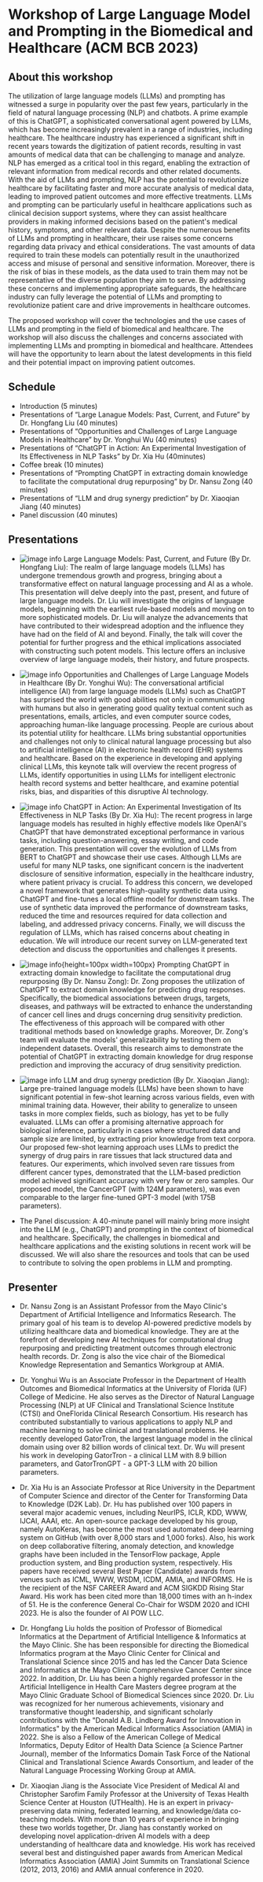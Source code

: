 # Workshop of Large Language Model and Prompting in the Biomedical and Healthcare (ACM BCB 2023)
## About this workshop
The utilization of large language models (LLMs) and prompting has witnessed a surge in popularity over the past few years, particularly in the field of natural language processing (NLP) and chatbots. A prime example of this is ChatGPT, a sophisticated conversational agent powered by LLMs, which has become increasingly prevalent in a range of industries, including healthcare. The healthcare industry has experienced a significant shift in recent years towards the digitization of patient records, resulting in vast amounts of medical data that can be challenging to manage and analyze. NLP has emerged as a critical tool in this regard, enabling the extraction of relevant information from medical records and other related documents. With the aid of LLMs and prompting, NLP has the potential to revolutionize healthcare by facilitating faster and more accurate analysis of medical data, leading to improved patient outcomes and more effective treatments. LLMs and prompting can be particularly useful in healthcare applications such as clinical decision support systems, where they can assist healthcare providers in making informed decisions based on the patient's medical history, symptoms, and other relevant data. Despite the numerous benefits of LLMs and prompting in healthcare, their use raises some concerns regarding data privacy and ethical considerations. The vast amounts of data required to train these models can potentially result in the unauthorized access and misuse of personal and sensitive information. Moreover, there is the risk of bias in these models, as the data used to train them may not be representative of the diverse population they aim to serve. By addressing these concerns and implementing appropriate safeguards, the healthcare industry can fully leverage the potential of LLMs and prompting to revolutionize patient care and drive improvements in healthcare outcomes.

The proposed workshop will cover the technologies and the use cases of LLMs and prompting in the field of biomedical and healthcare. The workshop will also discuss the challenges and concerns associated with implementing LLMs and prompting in biomedical and healthcare. Attendees will have the opportunity to learn about the latest developments in this field and their potential impact on improving patient outcomes.

## Schedule
-	Introduction (5 minutes)
-	Presentations of “Large Lanague Models: Past, Current, and Future” by Dr. Hongfang Liu (40 minutes)
-	Presentations of “Opportunities and Challenges of Large Language Models in Healthcare” by Dr. Yonghui Wu (40 minutes) 
-	Presentations of “ChatGPT in Action: An Experimental Investigation of Its Effectiveness in NLP Tasks” by Dr. Xia Hu (40minutes)
-	Coffee break (10 minutes)
-	Presentations of “Prompting ChatGPT in extracting domain knowledge to facilitate the computational drug repurposing” by Dr. Nansu Zong (40 minutes)
-	Presentations of “LLM and drug synergy prediction” by Dr. Xiaoqian Jiang (40 minutes)
-	Panel discussion  (40 minutes)

## 	Presentations
-	![image info](./pic/hongfang.jpg) Large Language Models: Past, Current, and Future (By Dr. Hongfang Liu): The realm of large language models (LLMs) has undergone tremendous growth and progress, bringing about a transformative effect on natural language processing and AI as a whole. This presentation will delve deeply into the past, present, and future of large language models. Dr. Liu will investigate the origins of language models, beginning with the earliest rule-based models and moving on to more sophisticated models. Dr. Liu will analyze the advancements that have contributed to their widespread adoption and the influence they have had on the field of AI and beyond. Finally, the talk will cover the potential for further progress and the ethical implications associated with constructing such potent models. This lecture offers an inclusive overview of large language models, their history, and future prospects.

-	![image info](./pic/yonghui_wu.cropped.jpg) Opportunities and Challenges of Large Language Models in Healthcare (By Dr. Yonghui Wu): The conversational artificial intelligence (AI) from large language models (LLMs) such as ChatGPT has surprised the world with good abilities not only in communicating with humans but also in generating good quality textual content such as presentations, emails, articles, and even computer source codes, approaching human-like language processing.  People are curious about its potential utility for healthcare.  LLMs bring substantial opportunities and challenges not only to clinical natural language processing but also to artificial intelligence (AI) in electronic health record (EHR) systems and healthcare.  Based on the experience in developing and applying clinical LLMs, this keynote talk will overview the recent progress of LLMs, identify opportunities in using LLMs for intelligent electronic health record systems and better healthcare, and examine potential risks, bias, and disparities of this disruptive AI technology.

-	![image info](./pic/BenHu.jpg) ChatGPT in Action: An Experimental Investigation of Its Effectiveness in NLP Tasks (By Dr. Xia Hu): The recent progress in large language models has resulted in highly effective models like OpenAI's ChatGPT that have demonstrated exceptional performance in various tasks, including question-answering, essay writing, and code generation. This presentation will cover the evolution of LLMs from BERT to ChatGPT and showcase their use cases. Although LLMs are useful for many NLP tasks, one significant concern is the inadvertent disclosure of sensitive information, especially in the healthcare industry, where patient privacy is crucial. To address this concern, we developed a novel framework that generates high-quality synthetic data using ChatGPT and fine-tunes a local offline model for downstream tasks. The use of synthetic data improved the performance of downstream tasks, reduced the time and resources required for data collection and labeling, and addressed privacy concerns. Finally, we will discuss the regulation of LLMs, which has raised concerns about cheating in education. We will introduce our recent survey on LLM-generated text detection and discuss the opportunities and challenges it presents.

-	![image info](./pic/Nansu-Zong-21264325.jpg){height=100px width=100px} Prompting ChatGPT in extracting domain knowledge to facilitate the computational drug repurposing (By Dr. Nansu Zong): Dr. Zong proposes the utilization of ChatGPT to extract domain knowledge for predicting drug responses. Specifically, the biomedical associations between drugs, targets, diseases, and pathways will be extracted to enhance the understanding of cancer cell lines and drugs concerning drug sensitivity prediction. The effectiveness of this approach will be compared with other traditional methods based on knowledge graphs. Moreover, Dr. Zong's team will evaluate the models' generalizability by testing them on independent datasets. Overall, this research aims to demonstrate the potential of ChatGPT in extracting domain knowledge for drug response prediction and improving the accuracy of drug sensitivity prediction.

-	![image info](./pic/jiang.png) LLM and drug synergy prediction (By Dr. Xiaoqian Jiang): Large pre-trained language models (LLMs) have been shown to have significant potential in few-shot learning across various fields, even with minimal training data. However, their ability to generalize to unseen tasks in more complex fields, such as biology, has yet to be fully evaluated. LLMs can offer a promising alternative approach for biological inference, particularly in cases where structured data and sample size are limited, by extracting prior knowledge from text corpora. Our proposed few-shot learning approach uses LLMs to predict the synergy of drug pairs in rare tissues that lack structured data and features. Our experiments, which involved seven rare tissues from different cancer types, demonstrated that the LLM-based prediction model achieved significant accuracy with very few or zero samples. Our proposed model, the CancerGPT (with 124M parameters), was even comparable to the larger fine-tuned GPT-3 model (with 175B parameters).

-	The Panel discussion: A 40-minute panel will mainly bring more insight into the LLM (e.g., ChatGPT) and prompting in the context of biomedical and healthcare. Specifically, the challenges in biomedical and healthcare applications and the existing solutions in recent work will be discussed. We will also share the resources and tools that can be used to contribute to solving the open problems in LLM  and prompting.

## 	Presenter
-	Dr. Nansu Zong is an Assistant Professor from the Mayo Clinic's Department of Artificial Intelligence and Informatics Research. The primary goal of his team is to develop AI-powered predictive models by utilizing healthcare data and biomedical knowledge. They are at the forefront of developing new AI techniques for computational drug repurposing and predicting treatment outcomes through electronic health records. Dr. Zong is also the vice chair of the Biomedical Knowledge Representation and Semantics Workgroup at AMIA.

-	Dr. Yonghui Wu is an Associate Professor in the Department of Health Outcomes and Biomedical Informatics at the University of Florida (UF) College of Medicine.  He also serves as the Director of Natural Language Processing (NLP) at UF Clinical and Translational Science Institute (CTSI) and OneFlorida Clinical Research Consortium. His research has contributed substantially to various applications to apply NLP and machine learning to solve clinical and translational problems.  He recently developed GatorTron, the largest language model in the clinical domain using over 82 billion words of clinical text.  Dr. Wu will present his work in developing GatorTron - a clinical LLM with 8.9 billion parameters, and GatorTronGPT - a GPT-3 LLM with 20 billion parameters.

-	Dr. Xia Hu is an Associate Professor at Rice University in the Department of Computer Science and director of the Center for Transforming Data to Knowledge (D2K Lab). Dr. Hu has published over 100 papers in several major academic venues, including NeurIPS, ICLR, KDD, WWW, IJCAI, AAAI, etc. An open-source package developed by his group, namely AutoKeras, has become the most used automated deep learning system on GitHub (with over 8,000 stars and 1,000 forks). Also, his work on deep collaborative filtering, anomaly detection, and knowledge graphs have been included in the TensorFlow package, Apple production system, and Bing production system, respectively. His papers have received several Best Paper (Candidate) awards from venues such as ICML, WWW, WSDM, ICDM, AMIA, and INFORMS. He is the recipient of the NSF CAREER Award and ACM SIGKDD Rising Star Award. His work has been cited more than 18,000 times with an h-index of 51. He is the conference General Co-Chair for WSDM 2020 and ICHI 2023. He is also the founder of AI POW LLC.

-	Dr. Hongfang Liu holds the position of Professor of Biomedical Informatics at the Department of Artificial Intelligence & Informatics at the Mayo Clinic. She has been responsible for directing the Biomedical Informatics program at the Mayo Clinic Center for Clinical and Translational Science since 2015 and has led the Cancer Data Science and Informatics at the Mayo Clinic Comprehensive Cancer Center since 2022. In addition, Dr. Liu has been a highly regarded professor in the Artificial Intelligence in Health Care Masters degree program at the Mayo Clinic Graduate School of Biomedical Sciences since 2020. Dr. Liu was recognized for her numerous achievements, visionary and transformative thought leadership, and significant scholarly contributions with the "Donald A.B. Lindberg Award for Innovation in Informatics" by the American Medical Informatics Association (AMIA) in 2022. She is also a Fellow of the American College of Medical Informatics, Deputy Editor of Health Data Science (a Science Partner Journal), member of the Informatics Domain Task Force of the National Clinical and Translational Science Awards Consortium, and leader of the Natural Language Processing Working Group at AMIA.

-	Dr. Xiaoqian Jiang is the Associate Vice President of Medical AI and Christopher Sarofim Family Professor at the University of Texas Health Science Center at Houston (UTHealth). He is an expert in privacy-preserving data mining, federated learning, and knowledge/data co-teaching models. With more than 10 years of experience in bringing these two worlds together, Dr. Jiang has constantly worked on developing novel application-driven AI models with a deep understanding of healthcare data and knowledge. His work has received several best and distinguished paper awards from American Medical Informatics Association (AMIA) Joint Summits on Translational Science (2012, 2013, 2016) and AMIA annual conference in 2020. 
